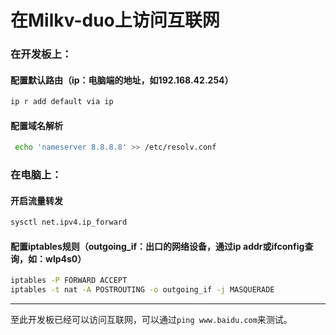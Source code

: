 # 在Milkv-duo上访问互联网

### 在开发板上：
#### 配置默认路由（ip：电脑端的地址，如192.168.42.254）
```bash
ip r add default via ip
```

#### 配置域名解析
```bash
 echo 'nameserver 8.8.8.8' >> /etc/resolv.conf
```

### 在电脑上：
#### 开启流量转发
```bash
sysctl net.ipv4.ip_forward
```

#### 配置iptables规则（outgoing_if：出口的网络设备，通过ip addr或ifconfig查询，如：wlp4s0）
```bash
iptables -P FORWARD ACCEPT
iptables -t nat -A POSTROUTING -o outgoing_if -j MASQUERADE
```

---

至此开发板已经可以访问互联网，可以通过`ping www.baidu.com`来测试。



